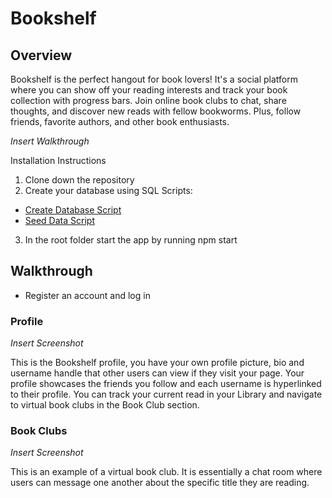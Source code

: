 # Bookshelf 

## Overview
Bookshelf is the perfect hangout for book lovers! It's a social platform where you can show off your reading interests and track your book collection with progress bars. Join online book clubs to chat, share thoughts, and discover new reads with fellow bookworms. Plus, follow friends, favorite authors, and other book enthusiasts. 

*Insert Walkthrough*

Installation Instructions
1. Clone down the repository
2. Create your database using SQL Scripts:
- [Create Database Script](https://github.com/techhannaht/bookshelf/blob/main/SQL/Bookshelf_Create_DB.sql)
- [Seed Data Script](https://github.com/techhannaht/bookshelf/blob/main/SQL/Bookshelf_Seed_Data.sql)
  
3. In the root folder start the app by running npm start

## Walkthrough

- Register an account and log in

### Profile

*Insert Screenshot*

This is the Bookshelf profile, you have your own profile picture, bio and username handle that other users can view if they visit your page. Your profile showcases the friends you follow and each username is hyperlinked to their profile. You can track your current read in your Library and navigate to 
virtual book clubs in the Book Club section.

### Book Clubs

*Insert Screenshot*

This is an example of a virtual book club. It is essentially a chat room where users can message one another about the specific title they are reading.
